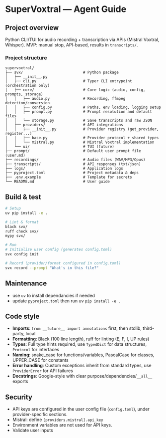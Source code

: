 # SuperVoxtral — Agent Guide

## Project overview
Python CLI/TUI for audio recording + transcription via APIs (Mistral Voxtral, Whisper). MVP: manual stop, API-based, results in `transcripts/`.

### Project structure
```
supervoxtral/
├── svx/                           # Python package
│   ├── __init__.py
│   ├── cli.py                     # Typer CLI entrypoint (orchestration only)
│   ├── core/                      # Core logic (audio, config, prompts, storage)
│   │   ├── audio.py               # Recording, ffmpeg detection/conversion
│   │   ├── config.py              # Paths, env loading, logging setup
│   │   ├── prompt.py              # Prompt resolution and default files
│   │   └── storage.py             # Save transcripts and raw JSON
│   ├── providers/                 # API integrations
│   │   ├── __init__.py            # Provider registry (get_provider, register...)
│   │   ├── base.py                # Provider protocol + shared types
│   │   └── mistral.py             # Mistral Voxtral implementation
│   └── ui/                        # TUI (future)
├── prompt/                        # Default user prompt file (user.md)
├── recordings/                    # Audio files (WAV/MP3/Opus)
├── transcripts/                   # API responses (txt/json)
├── logs/                          # Application logs
├── pyproject.toml                 # Project metadata & deps
├── .env.example                   # Template for secrets
└── README.md                      # User guide
```

## Build & test
```bash
# Setup
uv pip install -e .

# Lint & format
black svx/
ruff check svx/
mypy svx/

# Run
# Initialize user config (generates config.toml)
svx config init

# Record (provider/format configured in config.toml)
svx record --prompt "What's in this file?"
```

## Maintenance

- use `uv` to install dependancies if needed
- update `pyproject.toml` then run uv `pip install -e .`


## Code style
- **Imports**: `from __future__ import annotations` first, then stdlib, third-party, local
- **Formatting**: Black (100 line length), ruff for linting (E, F, I, UP rules)
- **Types**: Full type hints required, use `TypedDict` for data structures, `Protocol` for interfaces
- **Naming**: snake_case for functions/variables, PascalCase for classes, UPPER_CASE for constants
- **Error handling**: Custom exceptions inherit from standard types, use `ProviderError` for API failures
- **Docstrings**: Google-style with clear purpose/dependencies/`__all__` exports

## Security
- API keys are configured in the user config file (`config.toml`), under provider-specific sections.
- Mistral: define `[providers.mistral].api_key`
- Environment variables are not used for API keys.
- Validate user inputs
